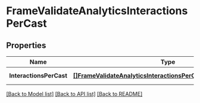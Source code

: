 # FrameValidateAnalyticsInteractionsPerCast

## Properties
Name | Type | Description | Notes
------------ | ------------- | ------------- | -------------
**InteractionsPerCast** | [**[]FrameValidateAnalyticsInteractionsPerCastInteractionsPerCast**](FrameValidateAnalyticsInteractionsPerCast_interactions_per_cast.md) |  | [default to null]

[[Back to Model list]](../README.md#documentation-for-models) [[Back to API list]](../README.md#documentation-for-api-endpoints) [[Back to README]](../README.md)

